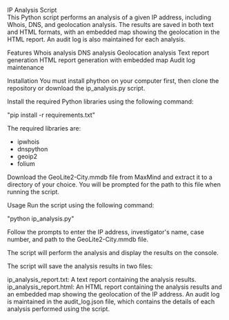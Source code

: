 IP Analysis Script<br>
This Python script performs an analysis of a given IP address, including Whois, DNS, and geolocation analysis. The results are saved in both text and HTML formats, with an embedded map showing the geolocation in the HTML report. An audit log is also maintained for each analysis.

Features
Whois analysis
DNS analysis
Geolocation analysis
Text report generation
HTML report generation with embedded map
Audit log maintenance

Installation
You must install phython on your computer first, then clone the repository or download the ip_analysis.py script.

Install the required Python libraries using the following command:

"pip install -r requirements.txt"

The required libraries are:
- ipwhois
- dnspython
- geoip2
- folium

Download the GeoLite2-City.mmdb file from MaxMind and extract it to a directory of your choice. You will be prompted for the path to this file when running the script.

Usage
Run the script using the following command:

"python ip_analysis.py"

Follow the prompts to enter the IP address, investigator's name, case number, and path to the GeoLite2-City.mmdb file.

The script will perform the analysis and display the results on the console.

The script will save the analysis results in two files:

ip_analysis_report.txt: A text report containing the analysis results.
ip_analysis_report.html: An HTML report containing the analysis results and an embedded map showing the geolocation of the IP address.
An audit log is maintained in the audit_log.json file, which contains the details of each analysis performed using the script.
